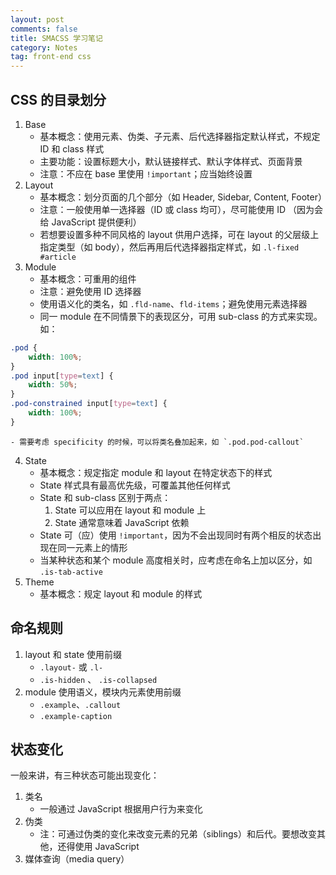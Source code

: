 ```yaml
---
layout: post
comments: false
title: SMACSS 学习笔记
category: Notes
tag: front-end css
---
```


## CSS 的目录划分

1. Base
    - 基本概念：使用元素、伪类、子元素、后代选择器指定默认样式，不规定 ID 和 class 样式
    - 主要功能：设置标题大小，默认链接样式、默认字体样式、页面背景
    - 注意：不应在 base 里使用 `!important`；应当始终设置
2. Layout
    - 基本概念：划分页面的几个部分（如 Header, Sidebar, Content, Footer）
    - 注意：一般使用单一选择器（ID 或 class 均可），尽可能使用 ID （因为会给 JavaScript 提供便利）
    - 若想要设置多种不同风格的 layout 供用户选择，可在 layout 的父层级上指定类型（如 body），然后再用后代选择器指定样式，如 `.l-fixed #article`
3. Module
    - 基本概念：可重用的组件
    - 注意：避免使用 ID 选择器
    - 使用语义化的类名，如 `.fld-name`、`fld-items`；避免使用元素选择器
    - 同一 module 在不同情景下的表现区分，可用 sub-class 的方式来实现。如：

```css
.pod {
    width: 100%;
}
.pod input[type=text] {
    width: 50%;
}
.pod-constrained input[type=text] {
    width: 100%;
}
```

    - 需要考虑 specificity 的时候，可以将类名叠加起来，如 `.pod.pod-callout`
4. State
    - 基本概念：规定指定 module 和 layout 在特定状态下的样式
    - State 样式具有最高优先级，可覆盖其他任何样式
    - State 和 sub-class 区别于两点：
        1. State 可以应用在 layout 和 module 上
        2. State 通常意味着 JavaScript 依赖
    - State 可（应）使用 `!important`，因为不会出现同时有两个相反的状态出现在同一元素上的情形
    - 当某种状态和某个 module 高度相关时，应考虑在命名上加以区分，如 `.is-tab-active`
5. Theme
    - 基本概念：规定 layout 和 module 的样式

## 命名规则

1. layout 和 state 使用前缀
    - `.layout-` 或 `.l-`
    - `.is-hidden` 、 `.is-collapsed`
2. module 使用语义，模块内元素使用前缀
    - `.example`、`.callout`
    - `.example-caption`

## 状态变化

一般来讲，有三种状态可能出现变化：

1. 类名
    - 一般通过 JavaScript 根据用户行为来变化
2. 伪类
    - 注：可通过伪类的变化来改变元素的兄弟（siblings）和后代。要想改变其他，还得使用 JavaScript
3. 媒体查询（media query）


